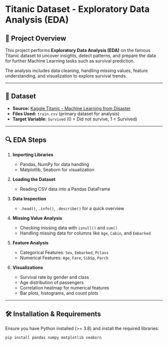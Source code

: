 # Titanic Dataset - Exploratory Data Analysis (EDA)

## 📌 Project Overview
This project performs **Exploratory Data Analysis (EDA)** on the famous Titanic dataset to uncover insights, detect patterns, and prepare the data for further Machine Learning tasks such as survival prediction.

The analysis includes data cleaning, handling missing values, feature understanding, and visualization to explore survival trends.

---

## 📂 Dataset
- **Source:** [Kaggle Titanic - Machine Learning from Disaster](https://www.kaggle.com/c/titanic)
- **Files Used:** `train.csv` (primary dataset for analysis)
- **Target Variable:** `Survived` (0 = Did not survive, 1 = Survived)

---

## 🔍 EDA Steps
1. **Importing Libraries**  
   - Pandas, NumPy for data handling  
   - Matplotlib, Seaborn for visualization

2. **Loading the Dataset**  
   - Reading CSV data into a Pandas DataFrame

3. **Data Inspection**  
   - `.head()`, `.info()`, `.describe()` for a quick overview

4. **Missing Value Analysis**  
   - Checking missing data with `isnull()` and `sum()`  
   - Handling missing data for columns like `Age`, `Cabin`, and `Embarked`

5. **Feature Analysis**  
   - Categorical Features: `Sex`, `Embarked`, `Pclass`  
   - Numerical Features: `Age`, `Fare`, `SibSp`, `Parch`

6. **Visualizations**  
   - Survival rate by gender and class  
   - Age distribution of passengers  
   - Correlation heatmap for numerical features  
   - Bar plots, histograms, and count plots

---

## 🛠️ Installation & Requirements
Ensure you have Python installed (>= 3.8) and install the required libraries:
```bash
pip install pandas numpy matplotlib seaborn
